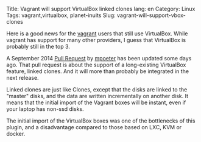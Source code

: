 Title: Vagrant will support VirtualBox linked clones
lang: en
Category: Linux
Tags: vagrant,virtualbox, planet-inuits
Slug: vagrant-will-support-vbox-clones

Here is a good news for the [vagrant](http://vagrantup.com) users that still use VirtualBox.
While vagrant has support for many other providers, I guess that VirtualBox is probably still
in the top 3.

A September 2014 [Pull Request](https://github.com/mitchellh/vagrant/pull/4484) by [mpoeter](https://github.com/mpoeter) has been updated some days ago. That
pull request is about the support of a long-existing VirtualBox feature, linked clones.
And it will more than probably be integrated in the next release.

Linked clones are just like Clones, except that the disks are linked to the "master"
disks, and the data are written incrementally on another disk. It means that the initial import
of the Vagrant boxes will be instant, even if your laptop has non-ssd disks.

The initial import of the VirtualBox boxes was one of the bottlenecks of this plugin,
and a disadvantage compared to those based on LXC, KVM or docker.
